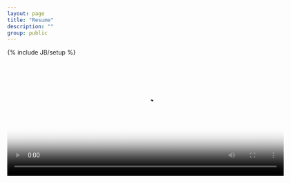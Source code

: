 ```yaml
---
layout: page
title: "Resume"
description: ""
group: public
---
```

{% include JB/setup %}

<video id="testmovie" class="video-js vjs-default-skin" data-setup='{ "controls": true, "autoplay": false, "preload": "auto" }'
width="640" height="264" poster="/images/testmovie.png"
src="http://brightcove.vo.llnwd.net/e1/uds/pd/96980657001/96980657001_109379483001_Bird-CommonRedpoll-iStock-000006369683HD720.mp4">
</video>
